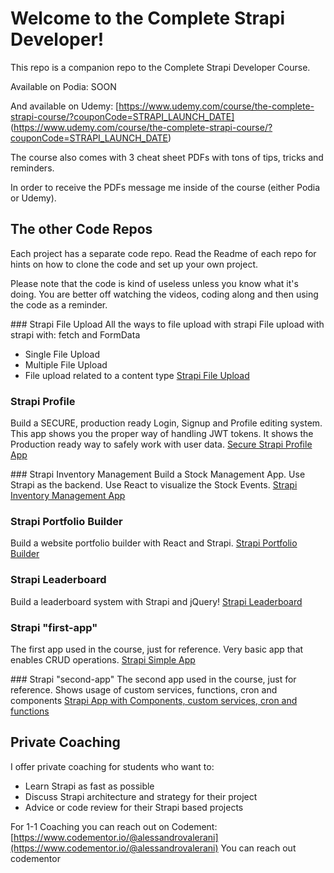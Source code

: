 # Welcome to the Complete Strapi Developer!

This repo is a companion repo to the Complete Strapi Developer Course.

Available on Podia: SOON

And available on Udemy:
[https://www.udemy.com/course/the-complete-strapi-course/?couponCode=STRAPI_LAUNCH_DATE]
(https://www.udemy.com/course/the-complete-strapi-course/?couponCode=STRAPI_LAUNCH_DATE)

The course also comes with 3 cheat sheet PDFs with tons of tips, tricks and reminders.

In order to receive the PDFs message me inside of the course (either Podia or Udemy).

## The other Code Repos
Each project has a separate code repo.
Read the Readme of each repo for hints on how to clone the code and set up your own project.

Please note that the code is kind of useless unless you know what it's doing.
You are better off watching the videos, coding along and then using the code as a reminder.



### Strapi File Upload
All the ways to file upload with strapi
File upload with strapi with: fetch and FormData
- Single File Upload
- Multiple File Upload
- File upload related to a content type
[Strapi File Upload](https://github.com/GalloDaSballo/strapi-file-upload)

### Strapi Profile
Build a SECURE, production ready Login, Signup and Profile editing system.
This app shows you the proper way of handling JWT tokens.
It shows the Production ready way to safely work with user data.
[Secure Strapi Profile App](https://github.com/GalloDaSballo/strapi-profile)


### Strapi Inventory Management
Build a Stock Management App.
Use Strapi as the backend.
Use React to visualize the Stock Events.
[Strapi Inventory Management App](https://github.com/GalloDaSballo/strapi-inventory)

### Strapi Portfolio Builder
Build a website portfolio builder with React and Strapi.
[Strapi Portfolio Builder](https://github.com/GalloDaSballo/strapi-portfolio)

### Strapi Leaderboard
Build a leaderboard system with Strapi and jQuery!
[Strapi Leaderboard](https://github.com/GalloDaSballo/strapi-leadearboard)

### Strapi "first-app"
The first app used in the course, just for reference.
Very basic app that enables CRUD operations.
[Strapi Simple App](https://github.com/GalloDaSballo/strapi-simple-app)

### Strapi "second-app"
The second app used in the course, just for reference.
Shows usage of custom services, functions, cron and components
[Strapi App with Components, custom services, cron and functions](https://github.com/GalloDaSballo/strapi-app-with-components)

## Private Coaching
I offer private coaching for students who want to:
- Learn Strapi as fast as possible
- Discuss Strapi architecture and strategy for their project
- Advice or code review for their Strapi based projects

For 1-1 Coaching you can reach out on Codement: 
[https://www.codementor.io/@alessandrovalerani](https://www.codementor.io/@alessandrovalerani)
You can reach out codementor 